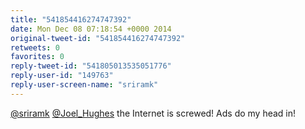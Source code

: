 ```yaml
---
title: "541854416274747392"
date: Mon Dec 08 07:18:54 +0000 2014
original-tweet-id: "541854416274747392"
retweets: 0
favorites: 0
reply-tweet-id: "541805013535051776"
reply-user-id: "149763"
reply-user-screen-name: "sriramk"
---
```

<a href="https://twitter.com/sriramk">@sriramk</a> <a href="https://twitter.com/Joel_Hughes">@Joel_Hughes</a> the Internet is screwed! Ads do my head in!
